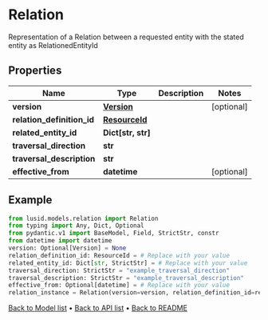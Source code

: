 # Relation

Representation of a Relation between a requested entity with the stated entity as RelationedEntityId
## Properties
Name | Type | Description | Notes
------------ | ------------- | ------------- | -------------
**version** | [**Version**](Version.md) |  | [optional] 
**relation_definition_id** | [**ResourceId**](ResourceId.md) |  | 
**related_entity_id** | **Dict[str, str]** |  | 
**traversal_direction** | **str** |  | 
**traversal_description** | **str** |  | 
**effective_from** | **datetime** |  | [optional] 
## Example

```python
from lusid.models.relation import Relation
from typing import Any, Dict, Optional
from pydantic.v1 import BaseModel, Field, StrictStr, constr
from datetime import datetime
version: Optional[Version] = None
relation_definition_id: ResourceId = # Replace with your value
related_entity_id: Dict[str, StrictStr] = # Replace with your value
traversal_direction: StrictStr = "example_traversal_direction"
traversal_description: StrictStr = "example_traversal_description"
effective_from: Optional[datetime] = # Replace with your value
relation_instance = Relation(version=version, relation_definition_id=relation_definition_id, related_entity_id=related_entity_id, traversal_direction=traversal_direction, traversal_description=traversal_description, effective_from=effective_from)

```

[Back to Model list](../README.md#documentation-for-models) &#8226; [Back to API list](../README.md#documentation-for-api-endpoints) &#8226; [Back to README](../README.md)

